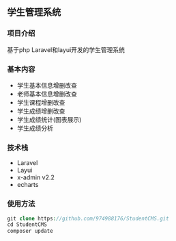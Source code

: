 ## 学生管理系统
### 项目介绍
基于php Laravel和layui开发的学生管理系统

### 基本内容
- 学生基本信息增删改查
- 老师基本信息增删改查
- 学生课程增删改查
- 学生成绩增删改查
- 学生成绩统计(图表展示)
- 学生成绩分析

### 技术栈
- Laravel
- Layui
- x-admin v2.2
- echarts

### 使用方法
```php
git clone https://github.com/974988176/StudentCMS.git
cd StudentCMS
composer update
```

